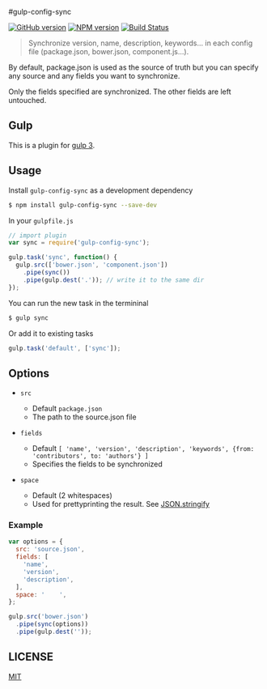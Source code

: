 #gulp-config-sync

[![GitHub version](https://badge.fury.io/gh/danlevan%2Fgulp-config-sync.svg)](http://badge.fury.io/gh/danlevan%2Fgulp-config-sync) [![NPM version](https://badge.fury.io/js/gulp-config-sync.svg)](http://badge.fury.io/js/gulp-config-sync) [![Build Status](https://travis-ci.org/danlevan/gulp-config-sync.svg?branch=master)](https://travis-ci.org/danlevan/gulp-config-sync)

> Synchronize version, name, description, keywords... in each config file (package.json, bower.json, component.js...).

By default, package.json is used as the source of truth but you can specify any source and any fields you want to synchronize.

Only the fields specified are synchronized. The other fields are left untouched.

## Gulp

This is a plugin for [gulp 3](http://gulpjs.com/).


## Usage

Install `gulp-config-sync` as a development dependency

```sh
$ npm install gulp-config-sync --save-dev
```

In your `gulpfile.js`

```javascript
// import plugin
var sync = require('gulp-config-sync');

gulp.task('sync', function() {
  gulp.src(['bower.json', 'component.json'])
    .pipe(sync())
    .pipe(gulp.dest('.')); // write it to the same dir
});
```

You can run the new task in the termininal
```sh
$ gulp sync
```

Or add it to existing tasks

```javascript
gulp.task('default', ['sync']);
```

## Options

- `src`
  - Default `package.json`
  - The path to the source.json file

- `fields`
  - Default `[
    'name',
    'version',
    'description',
    'keywords',
    {from: 'contributors', to: 'authors'}
  ]`
  - Specifies the fields to be synchronized

- `space`
  - Default (2 whitespaces)
  - Used for prettyprinting the result. See [JSON.stringify](https://developer.mozilla.org/en-US/docs/Web/JavaScript/Reference/Global_Objects/JSON/stringify)

### Example

```javascript
var options = {
  src: 'source.json',
  fields: [
    'name',
    'version',
    'description',
  ],
  space: '    ',
};

gulp.src('bower.json')
  .pipe(sync(options))
  .pipe(gulp.dest(''));
```

## LICENSE
[MIT](LICENSE)
